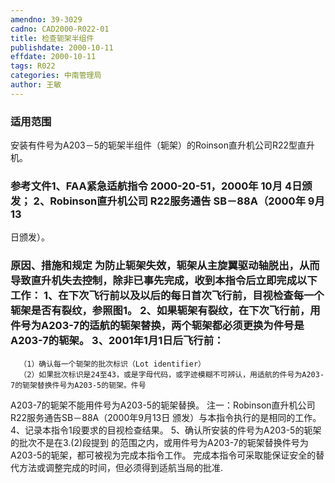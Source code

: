 ```yaml
---
amendno: 39-3029
cadno: CAD2000-R022-01
title: 检查轭架半组件
publishdate: 2000-10-11
effdate: 2000-10-11
tags: R022
categories: 中南管理局
author: 王敏
---
```


### 适用范围 
安装有件号为A203－5的轭架半组件（轭架）的Roinson直升机公司R22型直升机。

<!--more-->
### 参考文件1、FAA紧急适航指令 2000-20-51，2000年 10月 4日颁发； 2、Robinson直升机公司 R22服务通告 SB－88A（2000年 9月 13
日颁发）。

### 原因、措施和规定     为防止轭架失效，轭架从主旋翼驱动轴脱出，从而导致直升机失去控制，除非已事先完成，收到本指令后立即完成以下工作：     1、在下次飞行前以及以后的每日首次飞行前，目视检查每一个轭架是否有裂纹，参照图1。     2、如果轭架有裂纹，在下次飞行前，用件号为A203-7的适航的轭架替换，两个轭架都必须更换为件号是A203-7的轭架。     3、2001年1月1日后飞行前： 
      （1）确认每一个轭架的批次标识（Lot identifier） 
      （2）如果批次标识是24至43，或是字母代码，或字迹模糊不可辨认，用适航的件号为A203-7的轭架替换件号为A203-5的轭架。件号
  
A203-7的轭架不能用件号为A203-5的轭架替换。     注一：Robinson直升机公司R22服务通告SB－88A（2000年9月13日
颁发）与本指令执行的是相同的工作。 4、记录本指令1段要求的目视检查结果。 5、确认所安装的件号为A203-5的轭架的批次不是在3.(2)段提到
的范围之内，或用件号为A203-7的轭架替换件号为A203-5的轭架，都可被视为完成本指令工作。     完成本指令可采取能保证安全的替代方法或调整完成的时间，但必须得到适航当局的批准. 

